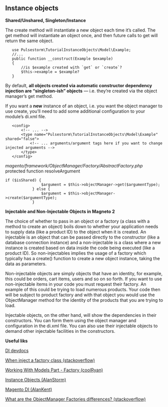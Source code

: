 ## Instance objects

**Shared/Unshared, Singleton/Instance**

The create method will instantiate a new object each time it’s called. The get method will instantiate an object once, and then future calls to get will return the same object.

```//...
   use Pulsestorm\TutorialInstanceObjects\Model\Example;
   //...
   public function __construct(Example $example)
   {
       //is $example created with `get` or `create`?
       $this->example = $example?
   }
```
By default, **all objects created via automatic constructor dependency injection are “singleton-ish” objects** — i.e. they’re created via the object manager’s get method.

If you want a **new** instance of an object, i.e. you want the object manager to use create, you’ll need to add some additional <type/> configuration to your module’s di.xml file.

```<!-- File: app/code/Pulsestorm/TutorialInstanceObjects/etc/di.xml --> 
   <config>
       <!-- ... -->
       <type name="Pulsestorm\TutorialInstanceObjects\Model\Example" shared="false">
           <!-- ... arguments/argument tags here if you want to change injected arguments -->
       </type>
   </config>
```

_magento/framework/ObjectManager/Factory/AbstractFactory.php_
protected function resolveArgument
```
if ($isShared) {
                $argument = $this->objectManager->get($argumentType);
            } else {
                $argument = $this->objectManager->create($argumentType);
            }
```

**Injectable and Non-Injectable Objects in Magneto 2**

The choice of whether to pass in an object or a factory (a class with a method to create an object) boils down to whether your application needs to supply data (like a product ID) to the object when it is created. An injectable is an object that can be passed directly to the constructor (like a database connection instance) and a non-injectable is a class where a new instance is created based on data inside the code being executed (like a product ID). So non-injectables implies the usage of a factory which typically has a create() function to create a new object instance, taking the data as parameters.

Non-injectable objects are simply objects that have an identity, for example, this could be orders, cart items, users and so on so forth. If you want to use non-injectable items in your code you must request their factory. An example of this could be trying to load numerous products. Your code then will be subject to product factory and with that object you would use the ObjectManager method for the identity of the products that you are trying to load.

Injectable objects, on the other hand, will show the dependencies in their constructors. You can form them using the object manager and configuration in the di.xml file. You can also use their injectable objects to demand other injectable facilities in the constructors.

**Useful liks**

[DI devdocs](http://devdocs.magento.com/guides/v2.1/extension-dev-guide/depend-inj.html)

[When inject a factory class (stackoverflow)](https://magento.stackexchange.com/questions/167501/which-one-to-use-factory-or-direct-model-class-in-magento-2)

[Working With Models Part - Factory (coolRyan)](http://www.coolryan.com/magento/2016/02/10/working-models-magento-2/)

[Instance Objects (AlanStorm)](http://alanstorm.com/magento_2_object_manager_instance_objects/)

[Magento DI (AlanKent)](https://alankent.me/2014/06/07/magento-2-dependency-injection-the-m2-way-to-replace-api-implementations/)

[What are the ObjectManager Factories differences? (stackoverflow)](https://magento.stackexchange.com/questions/120965/what-are-the-objectmanager-factories-differences)
